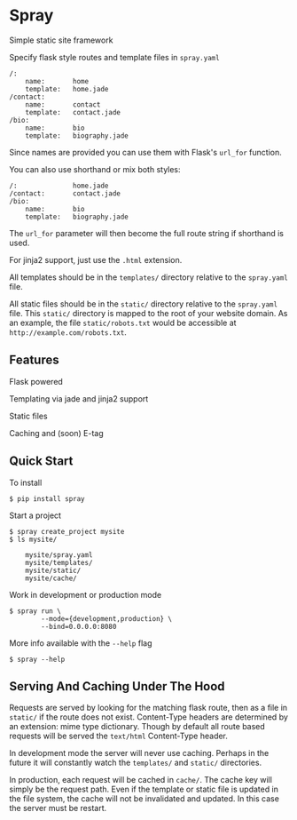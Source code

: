 Spray
=====

Simple static site framework


Specify flask style routes and template files in `spray.yaml`

    /:
        name:       home
        template:   home.jade
    /contact:
        name:       contact
        template:   contact.jade
    /bio:
        name:       bio
        template:   biography.jade

Since names are provided you can use them with Flask's `url_for` function.

You can also use shorthand or mix both styles:

    /:              home.jade
    /contact:       contact.jade
    /bio:       
        name:       bio
        template:   biography.jade

The `url_for` parameter will then become the full route string if shorthand is
used.

For jinja2 support, just use the `.html` extension.

All templates should be in the `templates/` directory relative to the 
`spray.yaml` file.

All static files should be in the `static/` directory relative to the 
`spray.yaml` file. This `static/` directory is mapped to the root of your 
website domain. As an example, the file `static/robots.txt` would be accessible
at `http://example.com/robots.txt`.


## Features

Flask powered

Templating via jade and jinja2 support

Static files

Caching and (soon) E-tag


## Quick Start

To install

    $ pip install spray 

Start a project
    
    $ spray create_project mysite
    $ ls mysite/

        mysite/spray.yaml
        mysite/templates/
        mysite/static/
        mysite/cache/

Work in development or production mode

    $ spray run \
            --mode={development,production} \
            --bind=0.0.0.0:8080

More info available with the `--help` flag

    $ spray --help


## Serving And Caching Under The Hood

Requests are served by looking for the matching flask route, then as a file in
`static/` if the route does not exist. Content-Type headers are determined by 
an extension: mime type dictionary. Though by default all route based requests
will be served the `text/html` Content-Type header.

In development mode the server will never use caching. Perhaps in the future it
will constantly watch the `templates/` and `static/` directories.

In production, each request will be cached in `cache/`. The cache key will 
simply be the request path. Even if the template or static file is updated in
the file system, the cache will not be invalidated and updated. In this case the
server must be restart.


